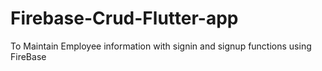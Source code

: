 # Firebase-Crud-Flutter-app
To Maintain Employee information with signin and signup functions using FireBase 
